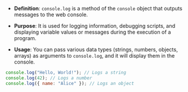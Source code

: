 - **Definition**: `console.log` is a method of the `console` object that outputs messages to the web console.

- **Purpose**: It is used for logging information, debugging scripts, and displaying variable values or messages during the execution of a program.

- **Usage**: You can pass various data types (strings, numbers, objects, arrays) as arguments to `console.log`, and it will display them in the console.

```js
console.log("Hello, World!"); // Logs a string 
console.log(42); // Logs a number 
console.log({ name: "Alice" }); // Logs an object
```
